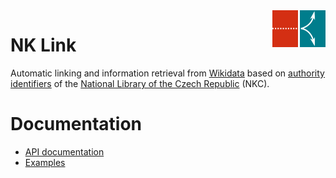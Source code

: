 <img align="right" alt="NK Link Logo" width="85" height="59" src="web/logo-85.png?raw=true">

# NK Link
Automatic linking and information retrieval from [Wikidata](https://www.wikidata.org) based on [authority identifiers](https://www.wikidata.org/wiki/Property:P691) of the [National Library of the Czech Republic](https://www.nkp.cz/) (NKC).

# Documentation
- [API documentation](https://github.com/mormegil-cz/nklink/wiki/N%C3%A1vrh-API)
- [Examples](https://github.com/mormegil-cz/nklink/wiki/Testovac%C3%AD-p%C5%99%C3%ADpady)
